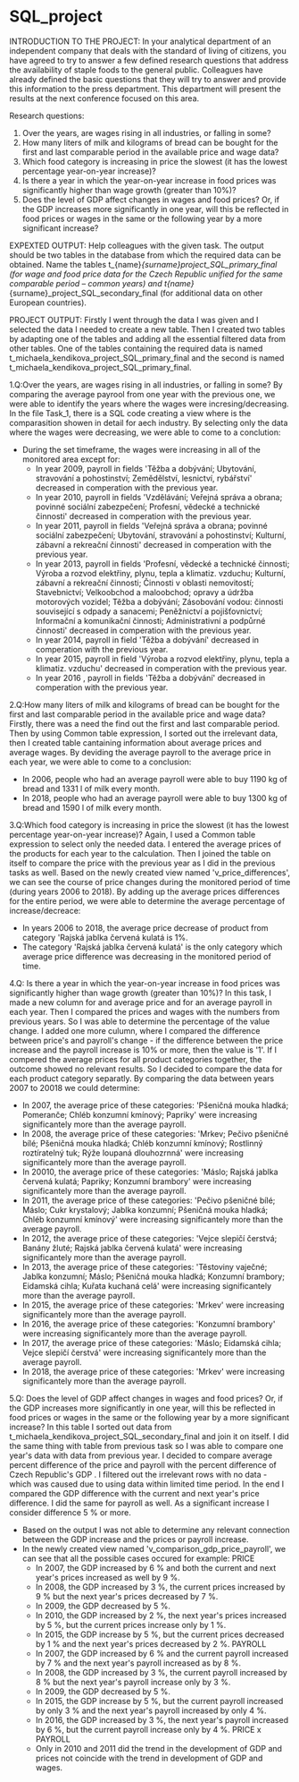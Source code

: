 # SQL_project

INTRODUCTION TO THE PROJECT:
In your analytical department of an independent company that deals with the standard of living of citizens, you have agreed to try to answer a few defined research questions that address the availability of staple foods to the general public. Colleagues have already defined the basic questions that they will try to answer and provide this information to the press department. This department will present the results at the next conference focused on this area.

Research questions:
1. Over the years, are wages rising in all industries, or falling in some?
2. How many liters of milk and kilograms of bread can be bought for the first and last comparable period in the available price and wage data?
3. Which food category is increasing in price the slowest (it has the lowest percentage year-on-year increase)?
4. Is there a year in which the year-on-year increase in food prices was significantly higher than wage growth (greater than 10%)?
5. Does the level of GDP affect changes in wages and food prices? Or, if the GDP increases more significantly in one year, will this be reflected in food prices or wages in the same or the following year by a more significant increase?

EXPEXTED OUTPUT:
Help colleagues with the given task. The output should be two tables in the database from which the required data can be obtained. Name the tables t_{name}_{surname}_project_SQL_primary_final (for wage and food price data for the Czech Republic unified for the same comparable period – common years) and t_{name}_{surname}_project_SQL_secondary_final (for additional data on other European countries).

PROJECT OUTPUT:
Firstly I went through the data I was given and I selected the data I needed to create a new table. Then I created two tables by adapting one of the tables and adding all the essential filtered data from other tables. One of the tables containing the required data is named t_michaela_kendikova_project_SQL_primary_final and the second is named t_michaela_kendikova_project_SQL_primary_final.

1.Q:Over the years, are wages rising in all industries, or falling in some?
By comparing the average payrool from one year with the previous one, we were able to identify the years where the wages were incresing/decreasing. In the file     Task_1, there is a SQL code creating a view where is the comparasition showen in detail for aech industry. By selecting only the data where the wages were         decreasing, we were able to come to a conclution:
- During the set timeframe, the wages were increasing in all of the monitored area except for: 
   - In year 2009, payroll in fields 'Těžba a dobývání; Ubytování, stravování a pohostinství; Zemědělství, lesnictví, rybářství' decreased in comperation with the previous year.
  - In year 2010, payroll in fields 'Vzdělávání; Veřejná správa a obrana; povinné sociální zabezpečení; Profesní, vědecké a technické činnosti' decreased in      comperation with the previous year.
  - In year 2011, payroll in fields 'Veřejná správa a obrana; povinné sociální zabezpečení; Ubytování, stravování a pohostinství; Kulturní, zábavní a rekreační činnosti' decreased in comperation with the previous year.
  - In year 2013, payroll in fields 'Profesní, vědecké a technické činnosti; Výroba a rozvod elektřiny, plynu, tepla a klimatiz. vzduchu; Kulturní, zábavní a rekreační činnosti; Činnosti v oblasti nemovitostí; Stavebnictví; Velkoobchod a maloobchod; opravy a údržba motorových vozidel; Těžba a dobývání; Zásobování vodou: činnosti související s odpady a sanacemi; Peněžnictví a pojišťovnictví; Informační a komunikační činnosti; Administrativní a podpůrné činnosti' decreased in comperation with the previous year.
  - In year 2014, payroll in field 'Těžba a dobývání' decreased in comperation with the previous year.
  - In year 2015, payroll in field 'Výroba a rozvod elektřiny, plynu, tepla a klimatiz. vzduchu' decreased in comperation with the previous year.
  - In year 2016 , payroll in fields 'Těžba a dobývání' decreased in comperation with the previous year.
   
2.Q:How many liters of milk and kilograms of bread can be bought for the first and last comparable period in the available price and wage data?
Firstly, there was a need the find out the first and last comparable period. Then by using Common table expression, I sorted out the irrelevant data, then I created table cantaining information about average prices and average wages. By deviding the average payroll to the average price in each year, we were able to come to a conclusion:
- In 2006, people who had an average payroll were able to buy 1190 kg of bread and 1331 l of milk every month.
- In 2018, people who had an average payroll were able to buy 1300 kg of bread and 1590 l of milk every month.

3.Q:Which food category is increasing in price the slowest (it has the lowest percentage year-on-year increase)?
Again, I used a Common table expression to select only the needed data. I entered the average prices of the products for each year to the calculation. Then I joined the table on itself to compare the price with the previous year as I did in the previous tasks as well. Based on the newly created view named 'v_price_differences', we can see the course of price changes during the monitored period of time (during years 2006 to 2018). By adding up the average prices differences for the entire period, we were able to determine the average percentage of increase/decreace:
- In years 2006 to 2018, the average price decrease of product from category 'Rajská jablka červená kulatá is 1%.
- The category 'Rajská jablka červená kulatá' is the only category which average price difference was decreasing in the monitored period of time.

4.Q: Is there a year in which the year-on-year increase in food prices was significantly higher than wage growth (greater than 10%)?
In this task, I made a new column for and average price and for an average payroll in each year. Then I compared the prices and wages with the numbers from previous years. So I was able to determine the percentage of the value change. I added one more culumn, where I compared the difference between price's and payroll's change - if the difference between the price increase and the payroll increase is 10% or more, then the value is '1'. If I compered the average prices for all product categories together, the outcome showed no relevant results. So I decided to compare the data for each product category separatly. By comparing the data between years 2007 to 20018 we could determine:
- In 2007, the average price of these categories: 'Pšeničná mouka hladká; Pomeranče; Chléb konzumní kmínový; Papriky' were increasing significantely more than the average payroll.
- In 2008, the average price of these categories: 'Mrkev; Pečivo pšeničné bílé; Pšeničná mouka hladká; Chléb konzumní kmínový; Rostlinný roztíratelný tuk; Rýže loupaná dlouhozrnná' were increasing significantely more than the average payroll.
- In 20010, the average price of these categories: 'Máslo; Rajská jablka červená kulatá; Papriky; Konzumní brambory' were increasing significantely more than the average payroll.
- In 2011, the average price of these categories: 'Pečivo pšeničné bílé; Máslo; Cukr krystalový; Jablka konzumní; Pšeničná mouka hladká; Chléb konzumní kmínový' were increasing significantely more than the average payroll.
- In 2012, the average price of these categories: 'Vejce slepičí čerstvá; Banány žluté; Rajská jablka červená kulatá' were increasing significantely more than the average payroll.
- In 2013, the average price of these categories: 'Těstoviny vaječné; Jablka konzumní; Máslo; Pšeničná mouka hladká; Konzumní brambory; Eidamská cihla; Kuřata kuchaná celá' were increasing significantely more than the average payroll.
- In 2015, the average price of these categories: 'Mrkev' were increasing significantely more than the average payroll.
- In 2016, the average price of these categories: 'Konzumní brambory' were increasing significantely more than the average payroll.
- In 2017, the average price of these categories: 'Máslo; Eidamská cihla; Vejce slepičí čerstvá' were increasing significantely more than the average payroll.
- In 2018, the average price of these categories: 'Mrkev' were increasing significantely more than the average payroll.

5.Q: Does the level of GDP affect changes in wages and food prices? Or, if the GDP increases more significantly in one year, will this be reflected in food prices or wages in the same or the following year by a more significant increase?
In this table I sorted out data from t_michaela_kendikova_project_SQL_secondary_final and join it on itself. I did the same thing with table from previous task so I was able to compare one year's data with data from previous year. I decided to compare average percent difference of the price and payroll with the percent difference of Czech Republic's GDP . I filtered out the irrelevant rows with no data - which was caused due to using data within limited time period. In the end I compared the GDP difference with the current and next year's price difference. I did the same for payroll as well. As a significant increase I consider difference 5 % or more.
- Based on the output I was not able to determine any relevant connection between the GDP increase and the prices or payroll increase.
- In the newly created view named 'v_comparison_gdp_price_payroll', we can see that all the possible cases occured for example:
   PRICE
    - In 2007, the GDP increased by 6 % and both the current and next year's prices increased as well by 9 %.
    - In 2008, the GDP increased by 3 %, the current prices increased by 9 % but the next year's prices decreased by 7 %.
    - In 2009, the GDP decreased by 5 %.
    - In 2010, the GDP increased by 2 %, the next year's prices increased by 5 %, but the current prices increase only by 1 %.
    - In 2015, the GDP increase by 5 %, but the current prices decreased by 1 % and the next year's prices decreased by 2 %.
   PAYROLL
    - In 2007, the GDP increased by 6 % and the current payroll increased by 7 % and the next year's payroll increased as by 8 %.
    - In 2008, the GDP increased by 3 %, the current payroll increased by 8 % but the next year's payroll increase only by 3 %.
    - In 2009, the GDP decreased by 5 %.
    - In 2015, the GDP increase by 5 %, but the current payroll increased by only 3 % and the next year's payroll increased by only 4 %.
    - In 2016, the GDP increased by 3 %, the next year's payroll increased by 6 %, but the current payroll increase only by 4 %.
    PRICE x PAYROLL
    - Only in 2010 and 2011 did the trend in the development of GDP and prices not coincide with the trend in development of GDP and wages.
